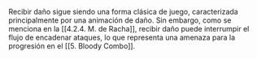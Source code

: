 
Recibir daño sigue siendo una forma clásica de juego, caracterizada principalmente por una animación de daño. Sin embargo, como se menciona en la [[4.2.4. M. de Racha]], recibir daño puede interrumpir el flujo de encadenar ataques, lo que representa una amenaza para la progresión en el [[5. Bloody Combo]].
